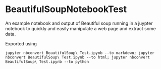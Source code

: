 # BeautifulSoupNotebookTest
An example notebook and output of Beautiful soup running in a juypter notebook to quickly and easily manipulate a web page and extract some data.


Exported using

``` fish
jupyter nbconvert BeautifulSoup\ Test.ipynb --to markdown; jupyter nbconvert BeautifulSoup\ Test.ipynb --to html; jupyter nbconvert BeautifulSoup\ Test.ipynb --to python
```
